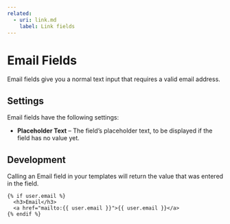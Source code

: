 ```yaml
---
related:
  - uri: link.md
    label: Link fields
---
```


# Email Fields

Email fields give you a normal text input that requires a valid email address.

<!-- more -->

## Settings

Email fields have the following settings:

* **Placeholder Text** – The field’s placeholder text, to be displayed if the field has no value yet.

## Development

Calling an Email field in your templates will return the value that was entered in the field.

```twig
{% if user.email %}
  <h3>Email</h3>
  <a href="mailto:{{ user.email }}">{{ user.email }}</a>
{% endif %}
```
